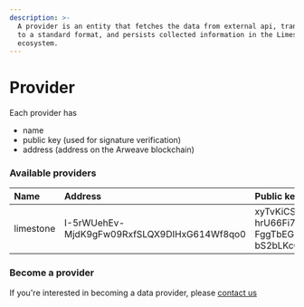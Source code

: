 ```yaml
---
description: >-
  A provider is an entity that fetches the data from external api, transforms it
  to a standard format, and persists collected information in the Limestone data
  ecosystem.
---
```


# Provider

Each provider has

* name
* public key \(used for signature verification\)
* address \(address on the Arweave blockchain\)

### Available providers

| Name | Address | Public key |
| :--- | :--- | :--- |
| limestone | I-5rWUehEv-MjdK9gFw09RxfSLQX9DIHxG614Wf8qo0 | xyTvKiCST8bAT6sxrgkLh8UCX2N1eKvawODuxwq4qOHIdDAZFU\_3N2m59rkZ0E7m77GsJuf1I8u0oEJEbxAdT7uD2JTwoYEHauXSxyJYvF0RCcZOhl5P1PJwImd44SJYa\_9My7L84D5KXB9SKs8\_VThe7ZyOb5HSGLNvMIK6A8IJ4Hr\_tg9GYm65CRmtcu18S9mhun8vgw2wi7Gw6oR6mc4vU1I-hrU66Fi7YlXwFieP6YSy01JqoLPhU84EunPQzXPouVSbXjgRU5kFVxtdRy4GK2fzEBFYsQwCQgFrySCrFKHV8AInu9jerfof\_DxNKiXkBzlB8nc22CrYnvvio\_BWyh-gN0hQHZT0gwMR-A7sbXNCQJfReaIZzX\_jP6XoB82PnpzmL\_j1mJ2lnv2Rn001flBAx9AYxtGXd9s07pA-FggTbEG3Y2UnlWW6l3EJ93E0IfxL0PqGEUlp217mxUHvmTw9fkGDWa8rT9RPmsTyji-kMFSefclw80cBm\_iOsIEutGP4S3LDbP-ZVJWDeJOBQQpSgwbisl8qbjl2sMQLQihoG2TQyNbmLwfyq-XSULkXjUi1\_6BH36wnDBLWBKF-bS2bLKcGtn3Vjet72lNHxJJilcj8vpauwJG0078S\_lO5uGt6oicdGR6eh\_NSn6\_8za\_tXg0G\_fohz4Yb1z8 |

### Become a provider

If you're interested in becoming a data provider, please [contact us](https://discord.gg/2uwppEN4fM)

